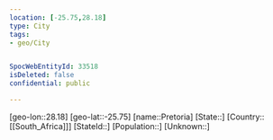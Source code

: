 ```yaml
---
location: [-25.75,28.18]
type: City
tags:
- geo/City


SpocWebEntityId: 33518
isDeleted: false
confidential: public

---
```

[geo-lon::28.18]
[geo-lat::-25.75]
[name::Pretoria]
[State::]
[Country::[[South_Africa]]]
[StateId::]
[Population::]
[Unknown::]

